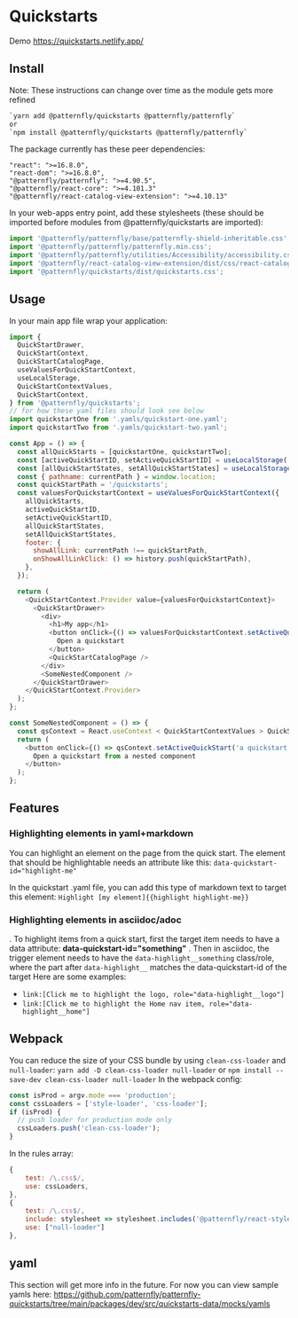 # Quickstarts

Demo
https://quickstarts.netlify.app/

## Install

Note: These instructions can change over time as the module gets more refined

```bash
`yarn add @patternfly/quickstarts @patternfly/patternfly`
or
`npm install @patternfly/quickstarts @patternfly/patternfly`
```

The package currently has these peer dependencies:

```
"react": ">=16.8.0",
"react-dom": ">=16.8.0",
"@patternfly/patternfly": ">=4.90.5",
"@patternfly/react-core": ">=4.101.3"
"@patternfly/react-catalog-view-extension": ">=4.10.13"
```

In your web-apps entry point, add these stylesheets (these should be imported before modules from @patternfly/quickstarts are imported):

```js
import '@patternfly/patternfly/base/patternfly-shield-inheritable.css';
import '@patternfly/patternfly/patternfly.min.css';
import '@patternfly/patternfly/utilities/Accessibility/accessibility.css';
import '@patternfly/react-catalog-view-extension/dist/css/react-catalog-view-extension.css';
import '@patternfly/quickstarts/dist/quickstarts.css';
```

## Usage

In your main app file wrap your application:

```js
import {
  QuickStartDrawer,
  QuickStartContext,
  QuickStartCatalogPage,
  useValuesForQuickStartContext,
  useLocalStorage,
  QuickStartContextValues,
  QuickStartContext,
} from '@patternfly/quickstarts';
// for how these yaml files should look see below
import quickstartOne from '.yamls/quickstart-one.yaml';
import quickstartTwo from '.yamls/quickstart-two.yaml';

const App = () => {
  const allQuickStarts = [quickstartOne, quickstartTwo];
  const [activeQuickStartID, setActiveQuickStartID] = useLocalStorage('quickstartId', '');
  const [allQuickStartStates, setAllQuickStartStates] = useLocalStorage('quickstarts', {});
  const { pathname: currentPath } = window.location;
  const quickStartPath = '/quickstarts';
  const valuesForQuickstartContext = useValuesForQuickStartContext({
    allQuickStarts,
    activeQuickStartID,
    setActiveQuickStartID,
    allQuickStartStates,
    setAllQuickStartStates,
    footer: {
      showAllLink: currentPath !== quickStartPath,
      onShowAllLinkClick: () => history.push(quickStartPath),
    },
  });

  return (
    <QuickStartContext.Provider value={valuesForQuickstartContext}>
      <QuickStartDrawer>
        <div>
          <h1>My app</h1>
          <button onClick={() => valuesForQuickstartContext.setActiveQuickStart('a quickstart id')}>
            Open a quickstart
          </button>
          <QuickStartCatalogPage />
        </div>
        <SomeNestedComponent />
      </QuickStartDrawer>
    </QuickStartContext.Provider>
  );
};

const SomeNestedComponent = () => {
  const qsContext = React.useContext < QuickStartContextValues > QuickStartContext;
  return (
    <button onClick={() => qsContext.setActiveQuickStart('a quickstart id')}>
      Open a quickstart from a nested component
    </button>
  );
};
```

## Features

### Highlighting elements in yaml+markdown

You can highlight an element on the page from the quick start. The element that should be highlightable needs an attribute like this:
`data-quickstart-id="highlight-me"`

In the quickstart .yaml file, you can add this type of markdown text to target this element:
`Highlight [my element]{{highlight highlight-me}}`

### Highlighting elements in asciidoc/adoc

. To highlight items from a quick start, first the target item needs to have a data attribute: **data-quickstart-id="something"**
. Then in asciidoc, the trigger element needs to have the `data-highlight__something` class/role, where the part after `data-highlight__` matches the data-quickstart-id of the target
Here are some examples:

- `link:[Click me to highlight the logo, role="data-highlight__logo"]`
- `link:[Click me to highlight the Home nav item, role="data-highlight__home"]`

## Webpack

You can reduce the size of your CSS bundle by using `clean-css-loader` and `null-loader`:
`yarn add -D clean-css-loader null-loader` or `npm install --save-dev clean-css-loader null-loader`
In the webpack config:

```js
const isProd = argv.mode === 'production';
const cssLoaders = ['style-loader', 'css-loader'];
if (isProd) {
  // push loader for production mode only
  cssLoaders.push('clean-css-loader');
}
```

In the rules array:

```js
{
    test: /\.css$/,
    use: cssLoaders,
},
{
    test: /\.css$/,
    include: stylesheet => stylesheet.includes('@patternfly/react-styles/css/'),
    use: ["null-loader"]
},
```

## yaml

This section will get more info in the future. For now you can view sample yamls here:
https://github.com/patternfly/patternfly-quickstarts/tree/main/packages/dev/src/quickstarts-data/mocks/yamls
